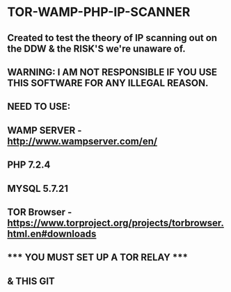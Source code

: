 # TOR-WAMP-PHP-IP-SCANNER

## Created to test the theory of IP scanning out on the DDW & the RISK'S we're unaware of.

## WARNING: I AM NOT RESPONSIBLE IF YOU USE THIS SOFTWARE FOR ANY ILLEGAL REASON.

## NEED TO USE:

## WAMP SERVER - http://www.wampserver.com/en/
## PHP 7.2.4
## MYSQL 5.7.21

## TOR Browser - https://www.torproject.org/projects/torbrowser.html.en#downloads
## *** YOU MUST SET UP A TOR RELAY ***

## & THIS GIT
